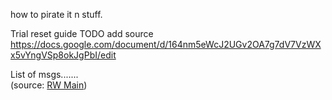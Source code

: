 how to pirate it n stuff.

Trial reset guide TODO add source
https://docs.google.com/document/d/164nm5eWcJ2UGv2OA7g7dV7VzWXx5vYngVSp8okJgPbI/edit

List of msgs.......  
(source: [RW Main](https://discord.com/channels/291184728944410624/431534164932689921/431657331391070220))